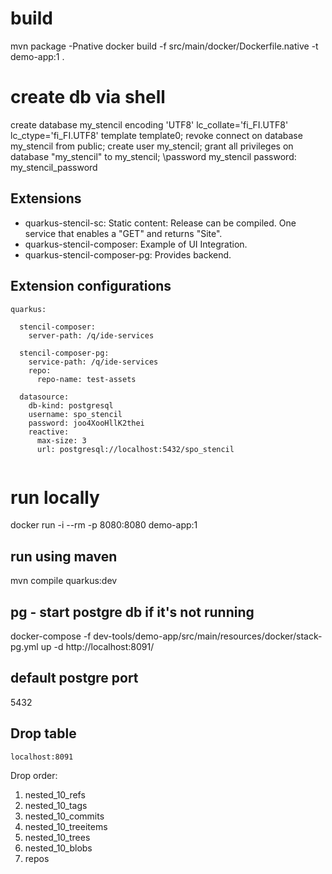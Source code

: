 # build
mvn package -Pnative
docker build -f src/main/docker/Dockerfile.native -t demo-app:1 .

# create db via shell
create database my_stencil encoding 'UTF8' lc_collate='fi_FI.UTF8' lc_ctype='fi_FI.UTF8' template template0;
revoke connect on database my_stencil from public;
create user my_stencil;
grant all privileges on database "my_stencil" to my_stencil;
\password my_stencil
password: my_stencil_password


## Extensions

* quarkus-stencil-sc: Static content: Release can be compiled. One service that enables a "GET" and returns "Site".
* quarkus-stencil-composer: Example of UI Integration. 
* quarkus-stencil-composer-pg: Provides backend.

## Extension configurations

```
quarkus:

  stencil-composer:
    server-path: /q/ide-services

  stencil-composer-pg:
    service-path: /q/ide-services
    repo:
      repo-name: test-assets

  datasource:
    db-kind: postgresql 
    username: spo_stencil
    password: joo4XooHllK2thei
    reactive:
      max-size: 3
      url: postgresql://localhost:5432/spo_stencil
    
```


# run locally
docker run -i --rm -p 8080:8080 demo-app:1
## run using maven
mvn compile quarkus:dev

## pg - start postgre db if it's not running
docker-compose -f dev-tools/demo-app/src/main/resources/docker/stack-pg.yml up -d
http://localhost:8091/


## default postgre port
5432

## Drop table 

 `localhost:8091`  
 
 Drop order:
 
 1. nested_10_refs
 2. nested_10_tags
 3. nested_10_commits
 4. nested_10_treeitems
 5. nested_10_trees
 6. nested_10_blobs
 7. repos


